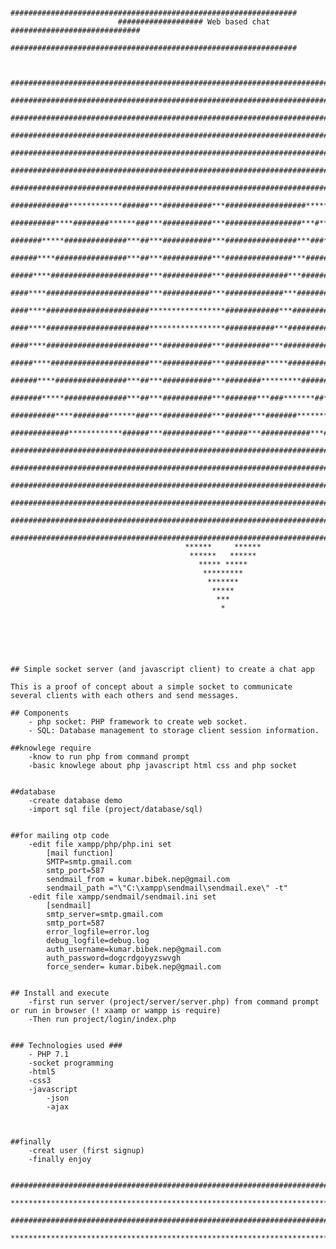 							
							################################################################
							################### Web based chat #############################
							################################################################

	
		############################################################################################################
		############################################################################################################
		############################################################################################################
		############################################################################################################
		############################################################################################################
		############################################################################################################
		############################################################################################################
		#############************######***###########***##################*****#######****************************##
		##########****########******###***###########***#################***#***######****************************##
		#######*****##############***##***###########***################***###***#################****##############
		######****################***##***###########***###############***#####***################****##############
		#####****######################***###########***##############***#######***###############****##############
		####****#######################***###########***#############***#########***##############****##############
		####****#######################*****************############***###########***#############****##############
		####****#######################*****************###########***#############***############****##############
		####****#######################***###########***##########***###############***###########****##############
		#####****######################***###########***#########*****#############*****##########****##############
		######****################***##***###########***########*********#######*********#########****##############
		#######*****##############***##***###########***#######***###*******##*******###**########****##############
		##########****########******###***###########***######***#######*********#######***#######****##############
		#############************######***###########***#####***###########***###########***######****##############
		############################################################################################################
		############################################################################################################
		############################################################################################################
		############################################################################################################
		############################################################################################################
		############################################################################################################
										   ******     ******
										    ******   ******
										      ***** *****
										       *********
										        *******
										         *****
										          ***
										           *






	## Simple socket server (and javascript client) to create a chat app

	This is a proof of concept about a simple socket to communicate several clients with each others and send messages.

	## Components
		- php socket: PHP framework to create web socket.
		- SQL: Database management to storage client session information.

	##knowlege require
		-know to run php from command prompt
		-basic knowlege about php javascript html css and php socket


	##database
		-create database demo
		-import sql file (project/database/sql)
		

	##for mailing otp code
		-edit file xampp/php/php.ini set
			[mail function]
			SMTP=smtp.gmail.com
			smtp_port=587
			sendmail_from = kumar.bibek.nep@gmail.com
			sendmail_path ="\"C:\xampp\sendmail\sendmail.exe\" -t"
		-edit file xampp/sendmail/sendmail.ini set
			[sendmail]
			smtp_server=smtp.gmail.com
			smtp_port=587
			error_logfile=error.log
			debug_logfile=debug.log
			auth_username=kumar.bibek.nep@gmail.com
			auth_password=dogcrdgoyyzswvgh
			force_sender= kumar.bibek.nep@gmail.com


	## Install and execute
		-first run server (project/server/server.php) from command prompt or run in browser (! xaamp or wampp is require)
		-Then run project/login/index.php


	### Technologies used ###
		- PHP 7.1
		-socket programming
		-html5
		-css3
		-javascript
			-json
			-ajax



	##finally
		-creat user (first signup)
		-finally enjoy

		################################################################################################################
		****************************************************************************************************************
		################################################################################################################
		****************************************************************************************************************
